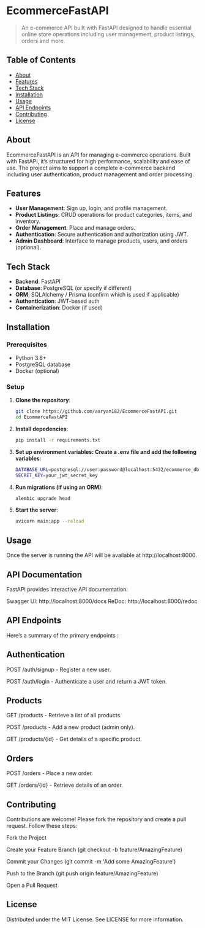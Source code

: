 # EcommerceFastAPI

> An e-commerce API built with FastAPI designed to handle essential online store operations including user management, product listings, orders and more.

## Table of Contents
- [About](#about)
- [Features](#features)
- [Tech Stack](#tech-stack)
- [Installation](#installation)
- [Usage](#usage)
- [API Endpoints](#api-endpoints)
- [Contributing](#contributing)
- [License](#license)

## About

EcommerceFastAPI is an API for managing e-commerce operations. Built with FastAPI, it’s structured for high performance, scalability and ease of use. The project aims to support a complete e-commerce backend including user authentication, product management and order processing.

## Features

- **User Management**: Sign up, login, and profile management.
- **Product Listings**: CRUD operations for product categories, items, and inventory.
- **Order Management**: Place and manage orders.
- **Authentication**: Secure authentication and authorization using JWT.
- **Admin Dashboard**: Interface to manage products, users, and orders (optional).

## Tech Stack

- **Backend**: FastAPI
- **Database**: PostgreSQL (or specify if different)
- **ORM**: SQLAlchemy / Prisma (confirm which is used if applicable)
- **Authentication**: JWT-based auth
- **Containerization**: Docker (if used)

## Installation

### Prerequisites

- Python 3.8+
- PostgreSQL database
- Docker (optional)

### Setup

1. **Clone the repository**:
   ```bash
   git clone https://github.com/aaryan182/EcommerceFastAPI.git
   cd EcommerceFastAPI
2. **Install depedencies**:
   ```bash
   pip install -r requirements.txt
3. **Set up environment variables: Create a .env file and add the following variables**:
   ```bash
   DATABASE_URL=postgresql://user:password@localhost:5432/ecommerce_db
   SECRET_KEY=your_jwt_secret_key
4. **Run migrations (if using an ORM)**:
   ```bash
   alembic upgrade head
5. **Start the server**:
   ```bash
   uvicorn main:app --reload
## Usage

Once the server is running the API will be available at http://localhost:8000.

## API Documentation

FastAPI provides interactive API documentation:

Swagger UI: http://localhost:8000/docs
ReDoc: http://localhost:8000/redoc

## API Endpoints

Here’s a summary of the primary endpoints :

## Authentication

POST /auth/signup - Register a new user.

POST /auth/login - Authenticate a user and return a JWT token.

## Products

GET /products - Retrieve a list of all products.

POST /products - Add a new product (admin only).

GET /products/{id} - Get details of a specific product.

## Orders

POST /orders - Place a new order.

GET /orders/{id} - Retrieve details of an order.

## Contributing

Contributions are welcome! Please fork the repository and create a pull request. Follow these steps:

Fork the Project

Create your Feature Branch (git checkout -b feature/AmazingFeature)

Commit your Changes (git commit -m 'Add some AmazingFeature')

Push to the Branch (git push origin feature/AmazingFeature)

Open a Pull Request

## License

Distributed under the MIT License. See LICENSE for more information.




